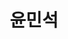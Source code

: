 ---
userid: msy
title: 윤민석
img: https://avatars.githubusercontent.com/u/25581533?v=4
homepage: http://black7375.tistory.com/
github: https://github.com/black7375
---